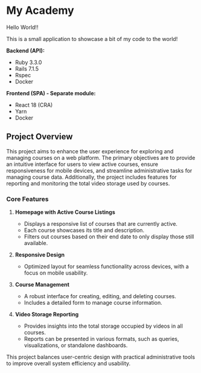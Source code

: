 # My Academy

Hello World!!

This is a small application to showcase a bit of my code to the world!

**Backend (API):**

- Ruby 3.3.0
- Rails 7.1.5
- Rspec
- Docker

**Frontend (SPA) - Separate module:**

- React 18 (CRA)
- Yarn
- Docker

## Project Overview

This project aims to enhance the user experience for exploring and managing courses on a web platform. The primary
objectives are to provide an intuitive interface for users to view active courses, ensure responsiveness for mobile
devices, and streamline administrative tasks for managing course data. Additionally, the project includes features for
reporting and monitoring the total video storage used by courses.

### Core Features

1. **Homepage with Active Course Listings**

   - Displays a responsive list of courses that are currently active.
   - Each course showcases its title and description.
   - Filters out courses based on their end date to only display those still available.

2. **Responsive Design**

   - Optimized layout for seamless functionality across devices, with a focus on mobile usability.

3. **Course Management**

   - A robust interface for creating, editing, and deleting courses.
   - Includes a detailed form to manage course information.

4. **Video Storage Reporting**

   - Provides insights into the total storage occupied by videos in all courses.
   - Reports can be presented in various formats, such as queries, visualizations, or standalone dashboards.

This project balances user-centric design with practical administrative tools to improve overall system efficiency and
usability.
